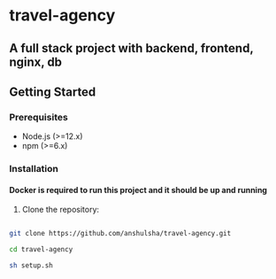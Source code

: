 # travel-agency
## A full stack project with backend, frontend, nginx, db

## Getting Started

### Prerequisites

- Node.js (>=12.x)
- npm (>=6.x)

### Installation

#### Docker is required to run this project and it should be up and running

1. Clone the repository:

```bash

git clone https://github.com/anshulsha/travel-agency.git

cd travel-agency

sh setup.sh


```
